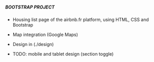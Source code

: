 ##### BOOTSTRAP PROJECT #####
- Housing list page of the airbnb.fr platform, using HTML, CSS and Bootstrap
- Map integration (Google Maps)
- Design in (./design)

- TODO: mobile and tablet design (section toggle)

